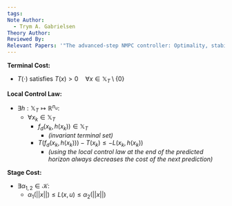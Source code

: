 ```yaml
---
tags: 
Note Author:
  - Trym A. Gabrielsen
Theory Author: 
Reviewed By: 
Relevant Papers: '"The advanced-step NMPC controller: Optimality, stability and robustness"'
---
```

**Terminal Cost:**
- $T(\cdot)$ satisfies $T(x) > 0 \quad \forall x\in \mathbb{X}_{T}\setminus \{0\}$

**Local Control Law:**
- $\exists h:\mathbb{X}_{T}\mapsto \mathbb{R}^{n_{u}}:$
	- $\forall x_{k}\in \mathbb{X}_{T}$
		- $f_{d}(x_{k},h(x_{k})) \in \mathbb{X}_{T}$
			- *(invariant terminal set)*
		- $T(f_{d}(x_{k},h(x_{k}))) - T(x_{k}) \leq -L(x_{k},h(x_{k}))$
			- *(using the local control law at the end of the predicted horizon always decreases the cost of the next prediction)*

**Stage Cost:**
- $\exists \alpha_{1,2}\in \mathcal{K}:$
	- $\alpha_{1}(||x||) \leq L(x,u) \leq \alpha_{2}(||x||)$

